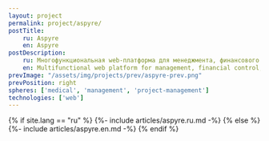 ```yaml
---
layout: project
permalink: project/aspyre/
postTitle: 
    ru: Aspyre
    en: Aspyre
postDescription: 
    ru: Многофункциональная web-платформа для менеджмента, финансового контроля, организации и ведения проектов
    en: Multifunctional web platform for management, financial control, project organizing, and project management.
prevImage: "/assets/img/projects/prev/aspyre-prev.png"
prevPosition: right
spheres: ['medical', 'management', 'project-management']
technologies: ['web']
---
```


{% if site.lang == "ru" %}
{%- include articles/aspyre.ru.md -%}
{% else %}
{%- include articles/aspyre.en.md -%}
{% endif %}
